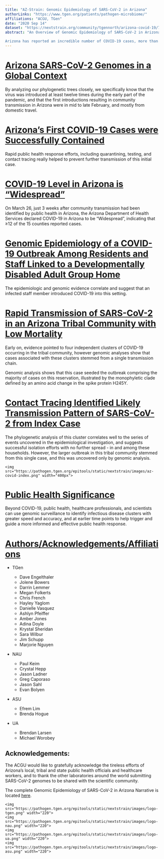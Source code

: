 ```yaml
---
title: "AZ-Strain: Genomic Epidemiology of SARS-CoV-2 in Arizona"
authorLinks: "https://www.tgen.org/patients/pathogen-microbiome/"
affiliations: "ACGU, TGen"
date: "2020 Sep 14"
dataset: "https://nextstrain.org/community/tgennorth/arizona-covid-19/7-13-20?d=map"
abstract: "An Overview of Genomic Epidemiology of SARS-CoV-2 in Arizona

Arizona has reported an incredible number of COVID-19 cases, more than 250,000, since the beginning of this pandemic. But here in Arizona, we have sequenced and analyzed over 5,000 SARS-CoV-2 genomes, making this sequencing effort one of the most extensive in the nation."
---
```


# [Arizona SARS-CoV-2 Genomes in a Global Context](https://nextstrain.org/community/tgennorth/arizona-covid-19/?c=location&p=full&d=tree)

By analyzing our phylogenetic trees closely, we specifically know that the virus was introduced at least twelve times during the early part of the pandemic, and that the first introductions resulting in community transmission in Arizona were in mid to late February, and mostly from domestic travel.

# [Arizona’s First COVID-19 Cases were Successfully Contained](https://nextstrain.org/community/tgennorth/arizona-covid-19/AZ1?c=location&p=full&s=USA-AZ1-2020&d=tree)

Rapid public health response efforts, including quarantining, testing, and contact tracing really helped to prevent further transmission of this initial case.

# [COVID-19 Level in Arizona is “Widespread”](https://nextstrain.org/community/tgennorth/arizona-covid-19/?c=location&d=map&f_division=Arizona&p=full&r=location)

On March 26, just 3 weeks after community transmission had been identified by public health in Arizona, the Arizona Department of Health Services declared COVID-19 in Arizona to be “Widespread”, indicating that ≥12 of the 15 counties reported cases.

# [Genomic Epidemiology of a COVID-19 Outbreak Among Residents and Staff Linked to a Developmentally Disabled Adult Group Home](https://nextstrain.org/community/tgennorth/arizona-covid-19/Hozhoni?c=gt-S_5&d=tree&m=div&p=full)

The epidemiologic and genomic evidence correlate and suggest that an infected staff member introduced COVID-19 into this setting.

# [Rapid Transmission of SARS-CoV-2 in an Arizona Tribal Community with Low Mortality](https://nextstrain.org/community/tgennorth/arizona-covid-19?c=mutation&d=tree&p=full)

Early on, evidence pointed to four independent clusters of COVID-19 occurring in the tribal community, however genomic analyses show that cases associated with these clusters stemmed from a single transmission chain.

Genomic analysis shows that this case seeded the outbreak comprising the majority of cases on this reservation, illustrated by the monophyletic clade defined by an amino acid change in the spike protein H245Y.

# [Contact Tracing Identified Likely Transmission Pattern of SARS-CoV-2 from Index Case](https://nextstrain.org/community/tgennorth/arizona-covid-19)

The phylogenetic analysis of this cluster correlates well to the series of events uncovered in the epidemiological investigation, and suggests successful isolation efforts with no further spread - in and among these households. However, the larger outbreak in this tribal community stemmed from this single case, and this was uncovered only by genomic analysis.

```auspiceMainDisplayMarkdown
<img src="https://pathogen.tgen.org/epitools/static/nextstrain/images/az-covid-index.png" width="400px">
```

# [Public Health Significance](https://nextstrain.org/community/tgennorth/arizona-covid-19?d=map&d=tree)

Beyond COVID-19, public health, healthcare professionals, and scientists can use genomic surveillance to identify infectious disease clusters with greater speed and accuracy, and at earlier time points to help trigger and guide a more informed and effective public health response.

# [Authors/Acknowledgements/Affiliations](https://nextstrain.org/community/tgennorth/arizona-covid-19/)

- TGen
  - Dave Engelthaler
  - Jolene Bowers
  - Darrin Lemmer
  - Megan Folkerts
  - Chris French
  - Hayley Yaglom
  - Danielle Vasquez
  - Ashlyn Pfeiffer
  - Amber Jones
  - Adina Doyle
  - Krystal Sheridan
  - Sara Wilbur
  - Jim Schupp
  - Marjorie Nguyen

- NAU
  - Paul Keim
  - Crystal Hepp
  - Jason Ladner
  - Greg Caporaso
  - Jason Sahl
  - Evan Bolyen

- ASU
  - Efrem Lim
  - Brenda Hogue

- UA
  - Brendan Larsen
  - Michael Worobey

## Acknowledgements:

The ACGU would like to gratefully acknowledge the tireless efforts of Arizona’s local, tribal and state public health officials and healthcare workers, and to thank the other laboratories around the world submitting SARS-CoV-2 genomes to be shared with the scientific community.

The complete Genomic Epidemiology of SARS-CoV-2 in Arizona Narrative is located [here](https://nextstrain.org/community/narratives/tgennorth/arizona-covid-19).

```auspiceMainDisplayMarkdown
<img src="https://pathogen.tgen.org/epitools/static/nextstrain/images/logo-tgen.png" width="220">
<img src="https://pathogen.tgen.org/epitools/static/nextstrain/images/logo-nau.png" width="220">
<img src="https://pathogen.tgen.org/epitools/static/nextstrain/images/logo-ua.png" width="220">
<img src="https://pathogen.tgen.org/epitools/static/nextstrain/images/logo-asu.png" width="220">
```
